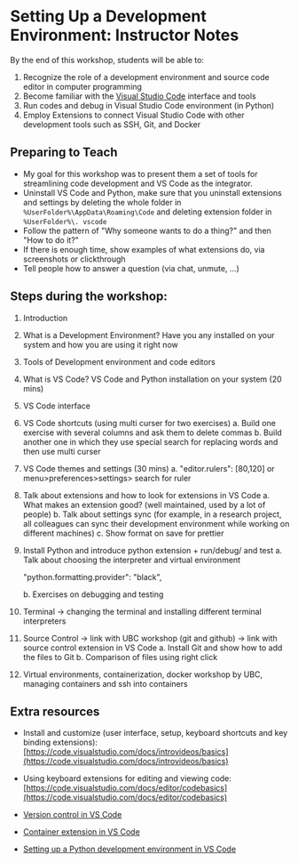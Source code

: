 # Setting Up a Development Environment: Instructor Notes

By the end of this workshop, students will be able to:
1. Recognize the role of a development environment and source code editor in computer programming
2. Become familiar with the [Visual Studio Code](https://code.visualstudio.com/) interface and tools
3. Run codes and debug in Visual Studio Code environment (in Python) 
4. Employ Extensions to connect Visual Studio Code with other development tools such as SSH, Git, and Docker

## Preparing to Teach

- My goal for this workshop was to present them a set of tools for streamlining code development and VS Code as the integrator.
- Uninstall VS Code and Python, make sure that you uninstall extensions and settings by deleting the whole folder in `%UserFolder%\AppData\Roaming\Code` and deleting extension folder in `%UserFolder%\. vscode`
- Follow the pattern of "Why someone wants to do a thing?" and then "How to do it?"
-  If there is enough time, show examples of what extensions do, via screenshots or clickthrough
- Tell people how to answer a question (via chat, unmute, ...)


## Steps during the workshop:

1. Introduction
2. What is a Development Environment? Have you any installed on your system and how you are using it right now
3. Tools of Development environment and code editors
4. What is VS Code? VS Code and Python installation on your system (20 mins)
5. VS Code interface
6. VS Code shortcuts (using multi curser for two exercises)
	a. Build one exercise with several columns and ask them to delete commas 
	b. Build another one in which they use special search for replacing words and then use multi curser
7. VS Code themes and settings (30 mins)
	a. "editor.rulers": [80,120] or menu>preferences>settings> search for ruler
8. Talk about extensions and how to look for extensions in VS Code
	a. What makes an extension good? (well maintained, used by a lot of people) 
	b. Talk about settings sync (for example, in a research project, all colleagues can sync their development environment while working on different machines)
	c. Show format on save for prettier
9. Install Python and introduce python extension + run/debug/ and test
	a. Talk about choosing the interpreter and virtual environment
	
	"python.formatting.provider": "black",
	
	b. Exercises on debugging and testing

10. Terminal -> changing the terminal and installing different terminal interpreters
11. Source Control -> link with UBC workshop (git and github) -> link with source control extension in VS Code
	a. Install Git and show how to add the files to Git
	b. Comparison of files using right click
12. Virtual environments, containerization, docker workshop by UBC, managing containers and ssh into containers

## Extra resources

- Install and customize (user interface, setup, keyboard shortcuts and key binding extensions): [https://code.visualstudio.com/docs/introvideos/basics](https://code.visualstudio.com/docs/introvideos/basics)

- Using keyboard extensions for editing and viewing code: [https://code.visualstudio.com/docs/editor/codebasics](https://code.visualstudio.com/docs/editor/codebasics)

- [Version control in VS Code](https://code.visualstudio.com/docs/editor/versioncontrol)

- [Container extension in VS Code](https://code.visualstudio.com/docs/containers/overview)

- [Setting up a Python development environment in VS Code](https://www.youtube.com/watch?v=-nh9rCzPJ20)